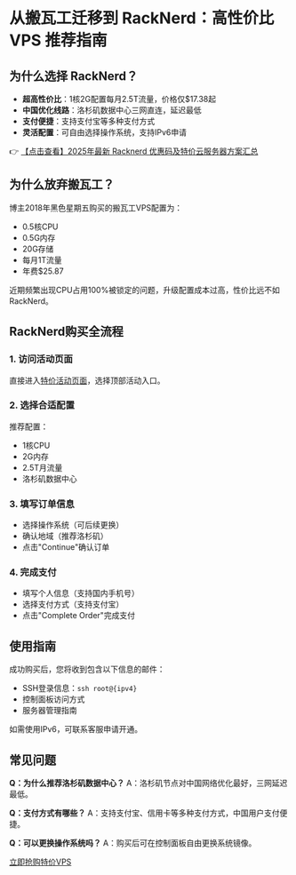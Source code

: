 # 从搬瓦工迁移到 RackNerd：高性价比 VPS 推荐指南

## 为什么选择 RackNerd？

- **超高性价比**：1核2G配置每月2.5T流量，价格仅$17.38起
- **中国优化线路**：洛杉矶数据中心三网直连，延迟最低
- **支付便捷**：支持支付宝等多种支付方式
- **灵活配置**：可自由选择操作系统，支持IPv6申请

👉 [【点击查看】2025年最新 Racknerd 优惠码及特价云服务器方案汇总](https://bit.ly/Rack_Nerd)

## 为什么放弃搬瓦工？

博主2018年黑色星期五购买的搬瓦工VPS配置为：
- 0.5核CPU
- 0.5G内存
- 20G存储
- 每月1T流量
- 年费$25.87

近期频繁出现CPU占用100%被锁定的问题，升级配置成本过高，性价比远不如RackNerd。

## RackNerd购买全流程

### 1. 访问活动页面
直接进入[特价活动页面](https://bit.ly/Rack_Nerd)，选择顶部活动入口。

### 2. 选择合适配置
推荐配置：
- 1核CPU
- 2G内存
- 2.5T月流量
- 洛杉矶数据中心

### 3. 填写订单信息
- 选择操作系统（可后续更换）
- 确认地域（推荐洛杉矶）
- 点击"Continue"确认订单

### 4. 完成支付
- 填写个人信息（支持国内手机号）
- 选择支付方式（支持支付宝）
- 点击"Complete Order"完成支付

## 使用指南

成功购买后，您将收到包含以下信息的邮件：
- SSH登录信息：`ssh root@{ipv4}`
- 控制面板访问方式
- 服务器管理指南

如需使用IPv6，可联系客服申请开通。

## 常见问题

**Q：为什么推荐洛杉矶数据中心？**
A：洛杉矶节点对中国网络优化最好，三网延迟最低。

**Q：支付方式有哪些？**
A：支持支付宝、信用卡等多种支付方式，中国用户支付便捷。

**Q：可以更换操作系统吗？**
A：购买后可在控制面板自由更换系统镜像。

[立即抢购特价VPS](https://bit.ly/Rack_Nerd)